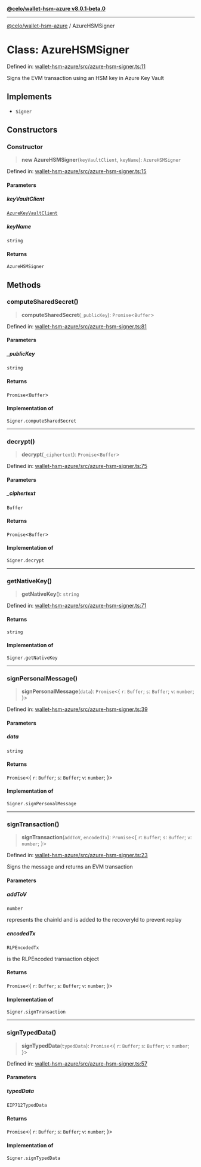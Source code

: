 [**@celo/wallet-hsm-azure v8.0.1-beta.0**](../README.md)

***

[@celo/wallet-hsm-azure](../README.md) / AzureHSMSigner

# Class: AzureHSMSigner

Defined in: [wallet-hsm-azure/src/azure-hsm-signer.ts:11](https://github.com/celo-org/developer-tooling/blob/master/packages/sdk/wallets/wallet-hsm-azure/src/azure-hsm-signer.ts#L11)

Signs the EVM transaction using an HSM key in Azure Key Vault

## Implements

- `Signer`

## Constructors

### Constructor

> **new AzureHSMSigner**(`keyVaultClient`, `keyName`): `AzureHSMSigner`

Defined in: [wallet-hsm-azure/src/azure-hsm-signer.ts:15](https://github.com/celo-org/developer-tooling/blob/master/packages/sdk/wallets/wallet-hsm-azure/src/azure-hsm-signer.ts#L15)

#### Parameters

##### keyVaultClient

[`AzureKeyVaultClient`](AzureKeyVaultClient.md)

##### keyName

`string`

#### Returns

`AzureHSMSigner`

## Methods

### computeSharedSecret()

> **computeSharedSecret**(`_publicKey`): `Promise`\<`Buffer`\>

Defined in: [wallet-hsm-azure/src/azure-hsm-signer.ts:81](https://github.com/celo-org/developer-tooling/blob/master/packages/sdk/wallets/wallet-hsm-azure/src/azure-hsm-signer.ts#L81)

#### Parameters

##### \_publicKey

`string`

#### Returns

`Promise`\<`Buffer`\>

#### Implementation of

`Signer.computeSharedSecret`

***

### decrypt()

> **decrypt**(`_ciphertext`): `Promise`\<`Buffer`\>

Defined in: [wallet-hsm-azure/src/azure-hsm-signer.ts:75](https://github.com/celo-org/developer-tooling/blob/master/packages/sdk/wallets/wallet-hsm-azure/src/azure-hsm-signer.ts#L75)

#### Parameters

##### \_ciphertext

`Buffer`

#### Returns

`Promise`\<`Buffer`\>

#### Implementation of

`Signer.decrypt`

***

### getNativeKey()

> **getNativeKey**(): `string`

Defined in: [wallet-hsm-azure/src/azure-hsm-signer.ts:71](https://github.com/celo-org/developer-tooling/blob/master/packages/sdk/wallets/wallet-hsm-azure/src/azure-hsm-signer.ts#L71)

#### Returns

`string`

#### Implementation of

`Signer.getNativeKey`

***

### signPersonalMessage()

> **signPersonalMessage**(`data`): `Promise`\<\{ `r`: `Buffer`; `s`: `Buffer`; `v`: `number`; \}\>

Defined in: [wallet-hsm-azure/src/azure-hsm-signer.ts:39](https://github.com/celo-org/developer-tooling/blob/master/packages/sdk/wallets/wallet-hsm-azure/src/azure-hsm-signer.ts#L39)

#### Parameters

##### data

`string`

#### Returns

`Promise`\<\{ `r`: `Buffer`; `s`: `Buffer`; `v`: `number`; \}\>

#### Implementation of

`Signer.signPersonalMessage`

***

### signTransaction()

> **signTransaction**(`addToV`, `encodedTx`): `Promise`\<\{ `r`: `Buffer`; `s`: `Buffer`; `v`: `number`; \}\>

Defined in: [wallet-hsm-azure/src/azure-hsm-signer.ts:23](https://github.com/celo-org/developer-tooling/blob/master/packages/sdk/wallets/wallet-hsm-azure/src/azure-hsm-signer.ts#L23)

Signs the message and returns an EVM transaction

#### Parameters

##### addToV

`number`

represents the chainId and is added to the recoveryId to prevent replay

##### encodedTx

`RLPEncodedTx`

is the RLPEncoded transaction object

#### Returns

`Promise`\<\{ `r`: `Buffer`; `s`: `Buffer`; `v`: `number`; \}\>

#### Implementation of

`Signer.signTransaction`

***

### signTypedData()

> **signTypedData**(`typedData`): `Promise`\<\{ `r`: `Buffer`; `s`: `Buffer`; `v`: `number`; \}\>

Defined in: [wallet-hsm-azure/src/azure-hsm-signer.ts:57](https://github.com/celo-org/developer-tooling/blob/master/packages/sdk/wallets/wallet-hsm-azure/src/azure-hsm-signer.ts#L57)

#### Parameters

##### typedData

`EIP712TypedData`

#### Returns

`Promise`\<\{ `r`: `Buffer`; `s`: `Buffer`; `v`: `number`; \}\>

#### Implementation of

`Signer.signTypedData`

